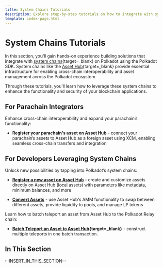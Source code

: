 ```yaml
---
title: System Chains Tutorials
description: Explore step-by-step tutorials on how to integrate with system parachains, such as the Asset Hub chain, within the Polkadot ecosystem.
template: index-page.html
---
```


# System Chains Tutorials

In this section, you'll gain hands-on experience building solutions that integrate with [system chains](/polkadot-protocol/architecture/system-chains/){target=\_blank} on Polkadot using the Polkadot SDK. System chains like the [Asset Hub](/polkadot-protocol/architecture/system-chains/asset-hub/){target=\_blank} provide essential infrastructure for enabling cross-chain interoperability and asset management across the Polkadot ecosystem. 

Through these tutorials, you'll learn how to leverage these system chains to enhance the functionality and security of your blockchain applications.

## For Parachain Integrators

Enhance cross-chain interoperability and expand your parachain’s functionality:

- **[Register your parachain's asset on Asset Hub](/tutorials/polkadot-sdk/system-chains/asset-hub/register-foreign-asset/)** - connect your parachain’s assets to Asset Hub as a foreign asset using XCM, enabling seamless cross-chain transfers and integration

## For Developers Leveraging System Chains

Unlock new possibilities by tapping into Polkadot’s system chains:

- **[Register a new asset on Asset Hub](/tutorials/polkadot-sdk/system-chains/asset-hub/register-local-asset/)** - create and customize assets directly on Asset Hub (local assets) with parameters like metadata, minimum balances, and more

- **[Convert Assets](/tutorials/polkadot-sdk/system-chains/asset-hub/asset-conversion/)** - use Asset Hub's AMM functionality to swap between different assets, provide liquidity to pools, and manage LP tokens

Learn how to batch teleport an asset from Asset Hub to the Polkadot Relay chain:

- **[Batch Teleport an Asset to Asset Hub](/tutorials/polkadot-sdk/system-chains/asset-hub/batch-teleport-assets/){target=\_blank}** - construct multiple teleports in one batch transaction.


## In This Section

:::INSERT_IN_THIS_SECTION:::
